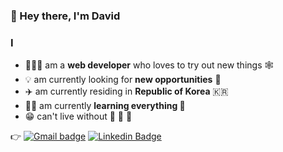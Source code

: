 ### 👋 Hey there, I'm David

### I

- 🧑🏻‍💻 am a **web developer** who loves to try out new things 🕸
- 💡 am currently looking for **new opportunities** 🤙
- ✈️ am currently residing in **Republic of Korea** 🇰🇷
- 🙇🏻 am currently **learning everything 🙌**
- 😁 can't live without 🍗 🍺 🍣

👉 [![Gmail badge](https://img.shields.io/badge/hola.hoon@gmail-D14836?logo=gmail&logoColor=white&style=flat-square&mailto:hola.hoon@gmail.com)](mailto:hola.hoon@gmail.com) [![Linkedin Badge](https://img.shields.io/badge/-holahoon-blue?style=flat-square&logo=Linkedin&logoColor=white&link=https://www.linkedin.com/in/holahoon/)](https://www.linkedin.com/in/holahoon/)
